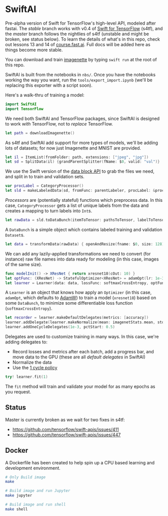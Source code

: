 # SwiftAI

Pre-alpha version of Swift for TensorFlow's high-level API, modeled after fastai. The *stable* branch works with v0.4 of [Swift for TensorFlow](https://github.com/tensorflow/swift/blob/master/Installation.md) (s4tf), and the *master* branch follows the nightlies of s4tf (unstable and might be broken, see status below). To learn the details of what's in this repo, check out lessons 13 and 14 of [course.fast.ai](https://course.fast.ai). Full docs will be added here as things become more stable.

You can download and train [imagenette](https://github.com/fastai/imagenette/) by typing `swift run` at the root of this repo.

SwiftAI is built from the notebooks in `nbs/`. Once you have the notebooks working the way you want, run the `tools/export_import.ipynb` (we'll be replacing this exporter with a script soon).

Here's a walk-thru of training a model:

```swift
import SwiftAI
import TensorFlow
```

We need both SwiftAI and TensorFlow packages, since SwiftAI is designed to work *with* TensorFlow, not to *replace* TensorFlow.

```swift
let path = downloadImagenette()
```

As s4tf and SwiftAI add support for more types of models, we'll be adding lots of datasets; for now just Imagenette and MNIST are provided.

```swift
let il = ItemList(fromFolder: path, extensions: ["jpeg", "jpg"])
let sd = SplitData(il) {grandParentSplitter(fName: $0, valid: "val")}
```

We use the Swift version of the [data block API](https://docs.fast.ai/data_block.html#The-data-block-API) to grab the files we need, and split in to train and validation sets.

```swift
var procLabel = CategoryProcessor()
let sld = makeLabeledData(sd, fromFunc: parentLabeler, procLabel: &procLabel)
```

*Processors* are (potentially stateful) functions which preprocess data. In this case, `CategoryProcessor` gets a list of unique labels from the data and creates a mapping to turn labels into `Int`s.

```swift
let rawData = sld.toDataBunch(itemToTensor: pathsToTensor, labelToTensor: intsToTensor, bs: 128)
```

A `DataBunch` is a simple object which contains labeled training and validation `Dataset`s.

```swift
let data = transformData(rawData) { openAndResize(fname: $0, size: 128) }
```

We can add any lazily-applied transformations we need to convert (for instance) raw file names into data ready for modeling (in this case, images of the same size).

```swift
func modelInit() -> XResNet { return xresnet18(cOut: 10) }
let optFunc: (XResNet) -> StatefulOptimizer<XResNet> = adamOpt(lr: 1e-3, mom: 0.9, beta: 0.99, wd: 1e-2, eps: 1e-4)
let learner = Learner(data: data, lossFunc: softmaxCrossEntropy, optFunc: optFunc, modelInit: modelInit)
```

A `Learner` is an object that knows how apply an `Optimizer` (in this case, `adamOpt`, which defaults to [AdamW](https://www.fast.ai/2018/07/02/adam-weight-decay/)) to train a model (`xresnet18`) based on some `DataBunch`, to minimize some differentiable loss function (`softmaxCrossEntropy`).

```swift
let recorder = learner.makeDefaultDelegates(metrics: [accuracy])
learner.addDelegate(learner.makeNormalize(mean: imagenetStats.mean, std: imagenetStats.std))
learner.addOneCycleDelegates(1e-3, pctStart: 0.5)
```

Delegates are used to customize training in many ways. In this case, we're adding delegates to:

- Record losses and metrics after each batch, add a progress bar, and move data to the GPU (these are all *default delegates* in SwiftAI)
- Normalize the data
- Use the [1 cycle policy](https://sgugger.github.io/the-1cycle-policy.html)

```swift
try! learner.fit(1)
```

The `fit` method will train and validate your model for as many epochs as you request.

## Status

Master is currently broken as we wait for two fixes in s4tf:
- https://github.com/tensorflow/swift-apis/issues/411
- https://github.com/tensorflow/swift-apis/issues/447

## Docker

A Dockerfile has been created to help spin up a CPU based learning and development environment.

```sh
# Only Build image
make

# Build image and run Jupyter
make jupyter

# Build image and run shell
make shell
```
